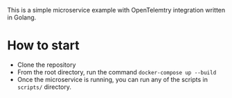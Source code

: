 This is a simple microservice example with OpenTelemtry integration written in Golang.

# How to start
- Clone the repository
- From the root directory, run the command `docker-compose up --build`
- Once the microservice is running, you can run any of the scripts in `scripts/` directory.
